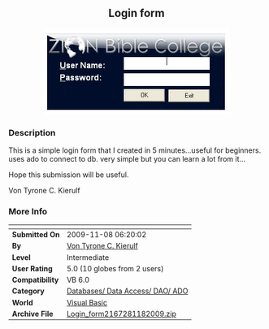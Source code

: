 ﻿<div align="center">

## Login form

<img src="PIC2009118619578214.JPG">
</div>

### Description

This is a simple login form that I created in 5 minutes...useful for beginners. uses ado to connect to db. very simple but you can learn a lot from it...

Hope this submission will be useful.

Von Tyrone C. Kierulf
 
### More Info
 


<span>             |<span>
---                |---
**Submitted On**   |2009-11-08 06:20:02
**By**             |[Von Tyrone C\. Kierulf](https://github.com/Planet-Source-Code/PSCIndex/blob/master/ByAuthor/von-tyrone-c-kierulf.md)
**Level**          |Intermediate
**User Rating**    |5.0 (10 globes from 2 users)
**Compatibility**  |VB 6\.0
**Category**       |[Databases/ Data Access/ DAO/ ADO](https://github.com/Planet-Source-Code/PSCIndex/blob/master/ByCategory/databases-data-access-dao-ado__1-6.md)
**World**          |[Visual Basic](https://github.com/Planet-Source-Code/PSCIndex/blob/master/ByWorld/visual-basic.md)
**Archive File**   |[Login\_form2167281182009\.zip](https://github.com/Planet-Source-Code/von-tyrone-c-kierulf-login-form__1-72625/archive/master.zip)








